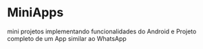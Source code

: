 # MiniApps
mini projetos implementando funcionalidades do Android e 
Projeto completo de um App similar ao WhatsApp
